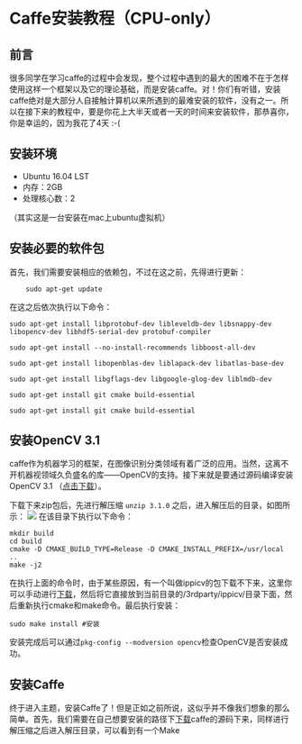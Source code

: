# Caffe安装教程（CPU-only）

## 前言
很多同学在学习caffe的过程中会发现，整个过程中遇到的最大的困难不在于怎样使用这样一个框架以及它的理论基础，而是安装caffe。对！你们有听错，安装caffe绝对是大部分人自接触计算机以来所遇到的最难安装的软件，没有之一。所以在接下来的教程中，要是你花上大半天或者一天的时间来安装软件，那恭喜你，你是幸运的，因为我花了4天 :-(
## 安装环境
* Ubuntu 16.04 LST
* 内存：2GB
* 处理核心数：2

（其实这是一台安装在mac上ubuntu虚拟机）

## 安装必要的软件包
首先，我们需要安装相应的依赖包，不过在这之前，先得进行更新：
```
	sudo apt-get update
```

在这之后依次执行以下命令：
```
sudo apt-get install libprotobuf-dev libleveldb-dev libsnappy-dev libopencv-dev libhdf5-serial-dev protobuf-compiler
```
```
sudo apt-get install --no-install-recommends libboost-all-dev
```
```
sudo apt-get install libopenblas-dev liblapack-dev libatlas-base-dev
```
```
sudo apt-get install libgflags-dev libgoogle-glog-dev liblmdb-dev
```
```
sudo apt-get install git cmake build-essential
```
```
sudo apt-get install git cmake build-essential
```
## 安装OpenCV 3.1
caffe作为机器学习的框架，在图像识别分类领域有着广泛的应用。当然，这离不开机器视领域久负盛名的库——OpenCV的支持。接下来就是要通过源码编译安装OpenCV 3.1 （[点击下载](https://codeload.github.com/opencv/opencv/zip/3.1.0)）。

下载下来zip包后，先进行解压缩
```unzip 3.1.0```
之后，进入解压后的目录，如图所示：
![](https://github.com/hedingjie/learn_caffe/blob/master/res/QQ20171128-170411%402x.png)
在该目录下执行以下命令：

```
mkdir build
cd build
cmake -D CMAKE_BUILD_TYPE=Release -D CMAKE_INSTALL_PREFIX=/usr/local ..
make -j2
```
在执行上面的命令时，由于某些原因，有一个叫做ippicv的包下载不下来，这里你可以手动进行[下载](https://raw.githubusercontent.com/Itseez/opencv_3rdparty/81a676001ca8075ada498583e4166079e5744668/ippicv/ippicv_linux_20151201.tgz)，然后将它直接放到当前目录的/3rdparty/ippicv/目录下面，然后重新执行cmake和make命令。最后执行安装：

```
sudo make install #安装
```

安装完成后可以通过```pkg-config --modversion opencv```检查OpenCV是否安装成功。

## 安装Caffe
终于进入主题，安装Caffe了！但是正如之前所说，这似乎并不像我们想象的那么简单。首先，我们需要在自己想要安装的路径下[下载](https://codeload.github.com/BVLC/caffe/zip/master)caffe的源码下来，同样进行解压缩之后进入解压目录，可以看到有一个Make



